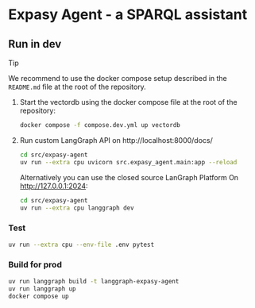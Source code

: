 # Expasy Agent - a SPARQL assistant

## Run in dev

> [!TIP]
>
> We recommend to use the docker compose setup described in the `README.md` file at the root of the repository.

1. Start the vectordb using the docker compose file at the root of the repository:

   ```sh
   docker compose -f compose.dev.yml up vectordb
   ```

2. Run custom LangGraph API on http://localhost:8000/docs/

   ```sh
   cd src/expasy-agent
   uv run --extra cpu uvicorn src.expasy_agent.main:app --reload
   ```

   Alternatively you can use the closed source LanGraph Platform On http://127.0.0.1:2024:

   ```sh
   cd src/expasy-agent
   uv run --extra cpu langgraph dev
   ```

### Test

```sh
uv run --extra cpu --env-file .env pytest
```

### Build for prod

```sh
uv run langgraph build -t langgraph-expasy-agent
uv run langgraph up
docker compose up
```
